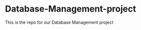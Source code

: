 Database-Management-project
===========================

This is the repo for our Database Management project
